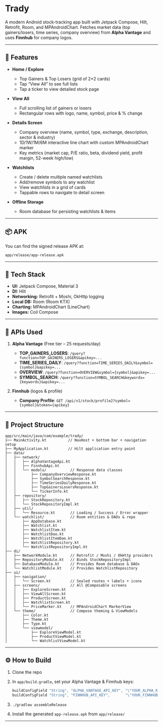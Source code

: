 # Trady

A modern Android stock-tracking app built with Jetpack Compose, Hilt, Retrofit, Room, and MPAndroidChart.
Fetches market data (top gainers/losers, time series, company overview) from **Alpha Vantage** and uses **Finnhub** for company logos.

---

## 🚀 Features

* **Home / Explore**

  * Top Gainers & Top Losers (grid of 2×2 cards)
  * Tap “View All” to see full lists
  * Tap a ticker to view detailed stock page

* **View All**

  * Full scrolling list of gainers or losers
  * Rectangular rows with logo, name, symbol, price & % change

* **Details Screen**

  * Company overview (name, symbol, type, exchange, description, sector & industry)
  * 1D/1W/1M/6M interactive line chart with custom MPAndroidChart marker
  * Key metrics (market cap, P/E ratio, beta, dividend yield, profit margin, 52-week high/low)

* **Watchlists**

  * Create / delete multiple named watchlists
  * Add/remove symbols to any watchlist
  * View watchlists in a grid of cards
  * Tappable rows to navigate to detail screen

* **Offline Storage**

  * Room database for persisting watchlists & items

---

## 📦 APK

You can find the signed release APK at:

```
app/release/app-release.apk
```

---

## 🔧 Tech Stack

* **UI:** Jetpack Compose, Material 3
* **DI:** Hilt
* **Networking:** Retrofit + Moshi, OkHttp logging
* **Local DB:** Room (Room KTX)
* **Charting:** MPAndroidChart (LineChart)
* **Images:** Coil Compose

---

## 🔗 APIs Used

1. **Alpha Vantage** (Free tier – 25 requests/day)

   * **TOP\_GAINERS\_LOSERS**: `/query?function=TOP_GAINERS_LOSERS&apikey=...`
   * **TIME\_SERIES\_DAILY**: `/query?function=TIME_SERIES_DAILY&symbol={symbol}&apikey=...`
   * **OVERVIEW**: `/query?function=OVERVIEW&symbol={symbol}&apikey=...`
   * **SYMBOL\_SEARCH**: `/query?function=SYMBOL_SEARCH&keywords={keywords}&apikey=...`

2. **Finnhub** (logos & profile)

   * **Company Profile**: `GET /api/v1/stock/profile2?symbol={symbol}&token={apikey}`

---

## 📂 Project Structure

```
app/src/main/java/com/example/trady/
├── MainActivity.kt          // NavHost + bottom bar + navigation setup
├── MyApplication.kt         // Hilt application entry point
├── data/
│   ├── network/
│   │   ├── AlphaVantageApi.kt
│   │   ├── FinnhubApi.kt
│   │   └── models/           // Response data classes
│   │       ├── CompanyOverviewResponse.kt
│   │       ├── SymbolSearchResponse.kt
│   │       ├── TimeSeriesDailyResponse.kt
│   │       ├── TopGainersLosersResponse.kt
│   │       └── TickerInfo.kt
│   ├── repository/
│   │   ├── StockRepository.kt
│   │   └── StockRepositoryImpl.kt
│   ├── util/
│   │   └── Resource.kt       // Loading / Success / Error wrapper
│   └── watchlist/            // Room entities & DAOs & repo
│       ├── AppDatabase.kt
│       ├── Watchlist.kt
│       ├── WatchlistItem.kt
│       ├── WatchlistDao.kt
│       ├── WatchlistItemDao.kt
│       ├── WatchlistRepository.kt
│       └── WatchlistRepositoryImpl.kt
├── di/
│   ├── NetworkModule.kt      // Retrofit / Moshi / OkHttp providers
│   ├── RepositoryModule.kt   // Binds StockRepositoryImpl
│   ├── DatabaseModule.kt     // Provides Room database & DAOs
│   └── WatchlistModule.kt    // Provides WatchlistRepository
├── ui/
│   ├── navigation/
│   │   └── Screen.kt         // Sealed routes + labels + icons
│   ├── screens/              // All @Composable screens
│   │   ├── ExploreScreen.kt
│   │   ├── ViewAllScreen.kt
│   │   ├── ProductScreen.kt
│   │   ├── WatchlistScreen.kt
│   │   └── PriceMarker.kt    // MPAndroidChart MarkerView
│   └── theme/                // Compose theming & ViewModels
│       ├── Color.kt
│       ├── Theme.kt
│       ├── Type.kt
│       └── viewmodel/
│           ├── ExploreViewModel.kt
│           ├── ProductViewModel.kt
│           └── WatchlistViewModel.kt
```

---

## ⚙️ How to Build

1. Clone the repo
2. In `app/build.gradle`, set your Alpha Vantage & Finnhub keys:

   ```gradle
   buildConfigField "String", "ALPHA_VANTAGE_API_KEY", "\"YOUR_ALPHA_KEY\""
   buildConfigField "String", "FINNHUB_API_KEY",       "\"YOUR_FINNHUB_KEY\""
   ```
3. `./gradlew assembleRelease`
4. Install the generated `app-release.apk` from `app/release/`

---